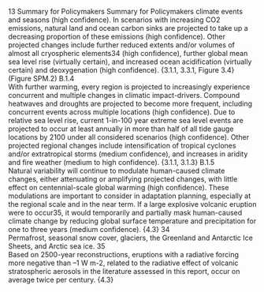 13
Summary for Policymakers
Summary for Policymakers
climate events and seasons (high confidence). In scenarios with increasing CO2 emissions, natural land and ocean 
carbon sinks are projected to take up a decreasing proportion of these emissions (high confidence). Other projected 
changes include further reduced extents and/or volumes of almost all cryospheric elements34 (high confidence), further 
global mean sea level rise (virtually certain), and increased ocean acidification (virtually certain) and deoxygenation 
(high confidence). {3.1.1, 3.3.1, Figure 3.4} (Figure SPM.2)
B.1.4	
With further warming, every region is projected to increasingly experience concurrent and multiple changes in climatic 
impact-drivers. Compound heatwaves and droughts are projected to become more frequent, including concurrent 
events across multiple locations (high confidence). Due to relative sea level rise, current 1-in-100 year extreme sea 
level events are projected to occur at least annually in more than half of all tide gauge locations by 2100 under all 
considered scenarios (high confidence). Other projected regional changes include intensification of tropical cyclones 
and/or extratropical storms (medium confidence), and increases in aridity and fire weather (medium to high confidence). 
{3.1.1, 3.1.3}
B.1.5	
Natural variability will continue to modulate human-caused climate changes, either attenuating or amplifying projected 
changes, with little effect on centennial-scale global warming (high confidence). These modulations are important to 
consider in adaptation planning, especially at the regional scale and in the near term. If a large explosive volcanic 
eruption were to occur35, it would temporarily and partially mask human-caused climate change by reducing global 
surface temperature and precipitation for one to three years (medium confidence). {4.3}
34	
 Permafrost, seasonal snow cover, glaciers, the Greenland and Antarctic Ice Sheets, and Arctic sea ice.
35	
Based on 2500-year reconstructions, eruptions with a radiative forcing more negative than –1 W m-2, related to the radiative effect of volcanic stratospheric 
aerosols in the literature assessed in this report, occur on average twice per century. {4.3}
